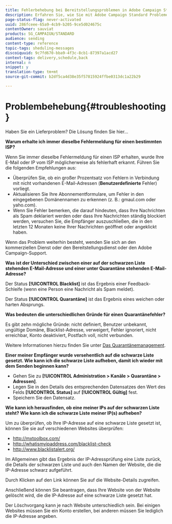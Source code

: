 ```yaml
---
title: Fehlerbehebung bei Bereitstellungsproblemen in Adobe Campaign Standard
description: Erfahren Sie, wie Sie mit Adobe Campaign Standard Probleme bei der Bereitstellung lösen können.
page-status-flag: never-activated
uuid: 286fceee-65a9-4cb9-b205-9ce5d024675c
contentOwner: sauviat
products: SG_CAMPAIGN/STANDARD
audience: sending
content-type: reference
topic-tags: sheduling-messages
discoiquuid: 9c7fd670-bba9-4f3c-8cb1-87397a1acd27
context-tags: delivery,schedule,back
internal: n
snippet: y
translation-type: tm+mt
source-git-commit: b2df5ca4d38e35f57815924ffbe0313dc1a22b29

---
```



# Problembehebung{#troubleshooting}

Haben Sie ein Lieferproblem? Die Lösung finden Sie hier...

**Warum erhalte ich immer dieselbe Fehlermeldung für einen bestimmten ISP?**

Wenn Sie immer dieselbe Fehlermeldung für einen ISP erhalten, wurde Ihre E-Mail oder IP vom ISP möglicherweise als fehlerhaft erkannt. Führen Sie die folgenden Empfehlungen aus:
* Überprüfen Sie, ob ein großer Prozentsatz von Fehlern in Verbindung mit nicht vorhandenen E-Mail-Adressen (**Benutzerdefinierte** Fehler) vorliegt.
* Aktualisieren Sie Ihre Abonnementformulare, um Fehler in den eingegebenen Domänennamen zu erkennen (z. B.: gmaul.com oder yaho.com).
* Wenn Sie Fehler bemerken, die darauf hindeuten, dass Ihre Nachrichten als Spam deklariert werden oder dass Ihre Nachrichten ständig blockiert werden, versuchen Sie, die Empfänger auszuschließen, die in den letzten 12 Monaten keine Ihrer Nachrichten geöffnet oder angeklickt haben.

Wenn das Problem weiterhin besteht, wenden Sie sich an den kommerziellen Dienst oder den Bereitstellungsdienst oder den Adobe Campaign-Support.

**Was ist der Unterschied zwischen einer auf der schwarzen Liste stehenden E-Mail-Adresse und einer unter Quarantäne stehenden E-Mail-Adresse?**

Der Status **[!UICONTROL Blacklist]** ist das Ergebnis einer Feedback-Schleife (wenn eine Person eine Nachricht als Spam meldet).

Der Status **[!UICONTROL Quarantäne]** ist das Ergebnis eines weichen oder harten Absprungs.

**Was bedeuten die unterschiedlichen Gründe für einen Quarantänefehler?**

Es gibt zehn mögliche Gründe: nicht definiert, Benutzer unbekannt, ungültige Domäne, Blacklist-Adresse, verweigert, Fehler ignoriert, nicht erreichbar, Konto deaktiviert, Postfach voll, nicht verbunden.

Weitere Informationen hierzu finden Sie unter [Das Quarantänemanagement](../../sending/using/understanding-quarantine-management.md).

**Einer meiner Empfänger wurde versehentlich auf die schwarze Liste gesetzt. Wie kann ich die schwarze Liste aufheben, damit ich wieder mit dem Senden beginnen kann?**

* Gehen Sie zu **[!UICONTROL Administration &gt; Kanäle &gt; Quarantäne &gt; Adressen]**.
* Legen Sie in den Details des entsprechenden Datensatzes den Wert des Felds **[!UICONTROL Status]** auf **[!UICONTROL Gültig]** fest.
* Speichern Sie den Datensatz.

**Wie kann ich herausfinden, ob eine meiner IPs auf der schwarzen Liste steht? Wie kann ich die schwarze Liste meiner IP(s) aufheben?**

Um zu überprüfen, ob Ihre IP-Adresse auf eine schwarze Liste gesetzt ist, können Sie sie auf verschiedenen Websites überprüfen:
* http://mxtoolbox.com/
* http://whatismyipaddress.com/blacklist-check
* http://www.blacklistalert.org/

Im Allgemeinen gibt das Ergebnis der IP-Adressprüfung eine Liste zurück, die Details der schwarzen Liste und auch den Namen der Website, die die IP-Adresse schwarz aufgeführt.

Durch Klicken auf den Link können Sie auf die Website-Details zugreifen.

Anschließend können Sie beantragen, dass Ihre Website von der Website gelöscht wird, die die IP-Adresse auf eine schwarze Liste gesetzt hat.

Der Löschvorgang kann je nach Website unterschiedlich sein. Bei einigen Websites müssen Sie ein Konto erstellen, bei anderen müssen Sie lediglich die IP-Adresse angeben.
